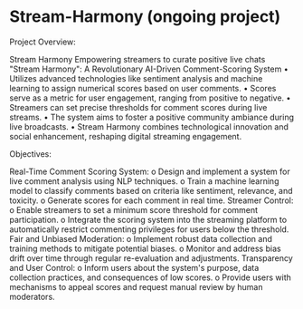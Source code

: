 # Stream-Harmony (ongoing project)

Project Overview: 
 
Stream Harmony Empowering streamers to curate positive live chats 
"Stream Harmony": A Revolutionary AI-Driven Comment-Scoring System 
• Utilizes advanced technologies like sentiment analysis and machine learning to assign 
numerical scores based on user comments. 
• Scores serve as a metric for user engagement, ranging from positive to negative. 
• Streamers can set precise thresholds for comment scores during live streams. 
• The system aims to foster a positive community ambiance during live broadcasts. 
• Stream Harmony combines technological innovation and social enhancement, reshaping 
digital streaming engagement.

Objectives:

Real-Time Comment Scoring System: 
o Design and implement a system for live comment analysis using NLP techniques. 
o Train a machine learning model to classify comments based on criteria like 
sentiment, relevance, and toxicity. 
o Generate scores for each comment in real time. 
Streamer Control: 
o Enable streamers to set a minimum score threshold for comment participation. 
o Integrate the scoring system into the streaming platform to automatically restrict 
commenting privileges for users below the threshold. 
Fair and Unbiased Moderation: 
o Implement robust data collection and training methods to mitigate potential 
biases. 
o Monitor and address bias drift over time through regular re-evaluation and 
adjustments. 
Transparency and User Control: 
o Inform users about the system's purpose, data collection practices, and 
consequences of low scores. 
o Provide users with mechanisms to appeal scores and request manual review by 
human moderators.
